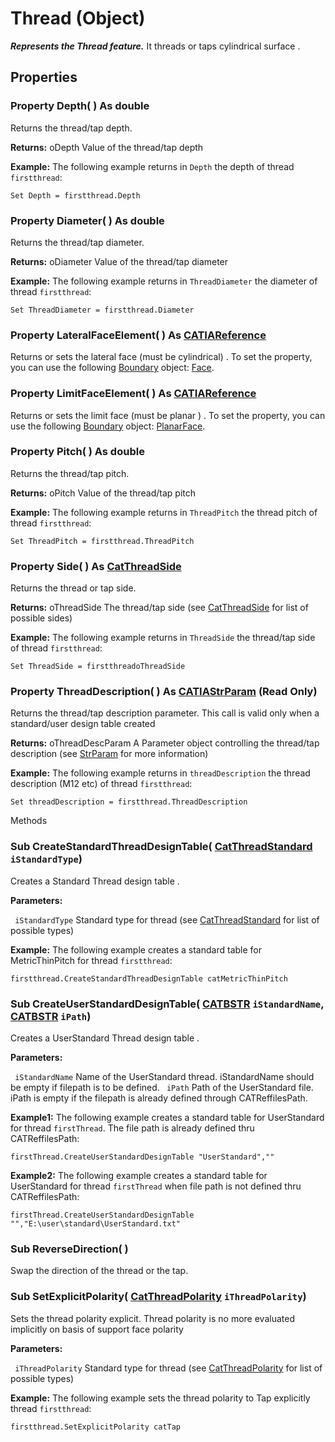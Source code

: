 # Thread (Object)

**_Represents the Thread feature._**
It threads or taps cylindrical surface .

## Properties

### Property **Depth**( ) As double

Returns the thread/tap depth.

**Returns:**      oDepth Value of the thread/tap depth

**Example:**     The following example returns in `Depth` the depth of thread `firstthread`:

```VBScript
Set Depth = firstthread.Depth

```

### Property **Diameter**( ) As double

Returns the thread/tap diameter.

**Returns:**      oDiameter Value of the thread/tap diameter

**Example:**     The following example returns in `ThreadDiameter` the diameter of thread `firstthread`:

```VBScript
Set ThreadDiameter = firstthread.Diameter

```

### Property **LateralFaceElement**( ) As [CATIAReference](../InfInterfaces/interface_Reference_17481.md)

Returns or sets the lateral face (must be cylindrical) .
To set the property, you can use the following [Boundary](../MecModInterfaces/interface_Boundary_14542.md) object: [Face](../MecModInterfaces/interface_Face_3398.md).  
### Property **LimitFaceElement**( ) As [CATIAReference](../InfInterfaces/interface_Reference_17481.md)

Returns or sets the limit face (must be planar ) .
To set the property, you can use the following [Boundary](../MecModInterfaces/interface_Boundary_14542.md) object: [PlanarFace](../MecModInterfaces/interface_PlanarFace_20456.md).  
### Property **Pitch**( ) As double

Returns the thread/tap pitch.

**Returns:**      oPitch Value of the thread/tap pitch

**Example:**     The following example returns in `ThreadPitch` the thread pitch of thread `firstthread`:

```VBScript
Set ThreadPitch = firstthread.ThreadPitch

```

### Property **Side**( ) As [CatThreadSide](../PartInterfaces/enum_CatThreadSide_34557.md)

Returns the thread or tap side.

**Returns:**      oThreadSide The thread/tap side (see [CatThreadSide](../PartInterfaces/enum_CatThreadSide_34557.md) for list of possible sides)

**Example:**     The following example returns in `ThreadSide` the thread/tap side of thread `firstthread`:

```VBScript
Set ThreadSide = firstthreadoThreadSide

```

### Property **ThreadDescription**( ) As [CATIAStrParam](../KnowledgeInterfaces/interface_StrParam_13874.md) (Read Only)

Returns the thread/tap description parameter. This call is valid only when a standard/user design table created

**Returns:**      oThreadDescParam A Parameter object controlling the thread/tap description (see [StrParam](../KnowledgeInterfaces/interface_StrParam_13874.md) for more information)

**Example:**     The following example returns in `threadDescription` the thread description (M12 etc) of thread `firstthread`:

```VBScript
Set threadDescription = firstthread.ThreadDescription

```

Methods

### Sub **CreateStandardThreadDesignTable**( [CatThreadStandard](../PartInterfaces/enum_CatThreadStandard_60071.md)  `iStandardType`)

Creates a Standard Thread design table .

**Parameters:**

` iStandardType`      Standard type for thread (see
[CatThreadStandard](../PartInterfaces/enum_CatThreadStandard_60071.md) for list of possible types)

**Example:**     The following example creates a standard table for MetricThinPitch for thread `firstthread`:

```VBScript
firstthread.CreateStandardThreadDesignTable catMetricThinPitch

```

### Sub **CreateUserStandardDesignTable**( [CATBSTR](../System/typedef_CATBSTR_8129.md)  `iStandardName`,  [CATBSTR](../System/typedef_CATBSTR_8129.md)  `iPath`)

Creates a UserStandard Thread design table .

**Parameters:**

` iStandardName`      Name of the UserStandard thread. iStandardName should be empty if filepath is to be defined.
` iPath`      Path of the UserStandard file. iPath is empty if the filepath is already defined through CATReffilesPath.

**Example1:**     The following example creates a standard table for UserStandard for thread `firstThread`. The file path is already defined thru CATReffilesPath:

```VBScript
firstThread.CreateUserStandardDesignTable "UserStandard",""

```

**Example2:**     The following example creates a standard table for UserStandard for thread `firstThread` when file path is not defined thru CATReffilesPath:

```VBScript
firstThread.CreateUserStandardDesignTable "","E:\user\standard\UserStandard.txt"

```

### Sub **ReverseDirection**( )

Swap the direction of the thread or the tap.  
### Sub **SetExplicitPolarity**( [CatThreadPolarity](../PartInterfaces/enum_CatThreadPolarity_61832.md)  `iThreadPolarity`)

Sets the thread polarity explicit. Thread polarity is no more evaluated implicitly on basis of support face polarity

**Parameters:**

` iThreadPolarity`      Standard type for thread (see
[CatThreadPolarity](../PartInterfaces/enum_CatThreadPolarity_61832.md) for list of possible types)

**Example:**     The following example sets the thread polarity to Tap explicitly thread `firstthread`:

```VBScript
firstthread.SetExplicitPolarity catTap

```